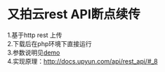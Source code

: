 # 又拍云rest API断点续传

1.基于http rest 上传<br/>
2.下载后在php环境下直接运行<br/>
3.参数说明见<a href="https://github.com/xcuts/Upyun-rest-muiltupload/blob/master/Upyun-rest-muiltupload.php">demo</a><br/>
4.实现原理：http://docs.upyun.com/api/rest_api/#_8<br/>
